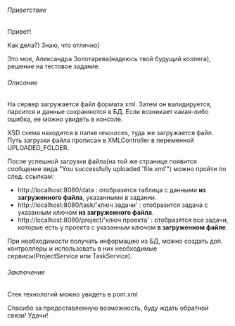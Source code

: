 ###### Приветствие

Привет!

Как дела?) Знаю, что отлично)

Это мое, Александра Золотарева(надеюсь твой будущий коллега), решение на тестовое задание.

###### Описание

На сервер загружается файл формата xml. Затем он валидируется, парсится и данные сохраняются в БД.
Если возникает какая-либо ошибка, ее можно увидеть в консоле.

XSD схема находится в папке resources, туда же загружается файл.
Путь загрузки файла прописан в XMLController в переменной UPLOADED_FOLDER.

После успешной загрузки файла(на той же странице появится сообщение вида "You successfully uploaded 'file.xml'") можно пройти по след. ссылкам:
- http://localhost:8080/data : отобразится таблица с данными **из загруженного файла**, указанными в задании.
- http://localhost:8080/task/'ключ задачи' : отобразится задача с указанным ключом **из загруженного файла**.
- http://localhost:8080/project/'ключ проекта' : отобразятся все задачи, которые есть у проекта с указанным ключом **в загруженном файле**.

При необходимости получать информацию из БД, можно создать доп. контроллеры и использовать в них необходимые сервисы(ProjectService или TaskService).

###### Заключение

Стек технологий можно увидеть в pom.xml

Спасибо за предоставленную возможность, буду ждать обратной связи!
Удачи!